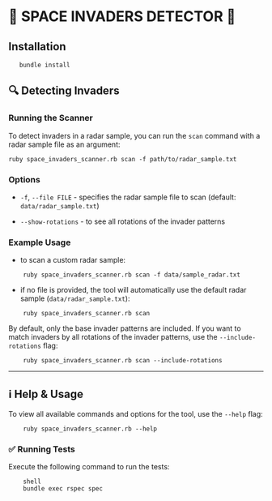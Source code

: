 # 👾 SPACE INVADERS DETECTOR 👾

## Installation

```shell
   bundle install
```

## 🔍 Detecting Invaders

### Running the Scanner

To detect invaders in a radar sample, you can run the `scan` command with a radar sample file as an argument:

```shell
ruby space_invaders_scanner.rb scan -f path/to/radar_sample.txt
```

### Options

- `-f`, `--file FILE` - specifies the radar sample file to scan (default: `data/radar_sample.txt`)

- `--show-rotations` - to see all rotations of the invader patterns

### Example Usage

- to scan a custom radar sample:

```shell
    ruby space_invaders_scanner.rb scan -f data/sample_radar.txt
```

- if no file is provided, the tool will automatically use the default radar sample (`data/radar_sample.txt`):

```shell
    ruby space_invaders_scanner.rb scan
```

By default, only the base invader patterns are included. If you want to match invaders by all rotations of the invader patterns, use the `--include-rotations` flag:

```shell
    ruby space_invaders_scanner.rb scan --include-rotations
```

---

## ℹ️ Help & Usage

To view all available commands and options for the tool, use the `--help` flag:

```shell
    ruby space_invaders_scanner.rb --help
```

### ✅ Running Tests

Execute the following command to run the tests:

```
    shell
    bundle exec rspec spec
```
